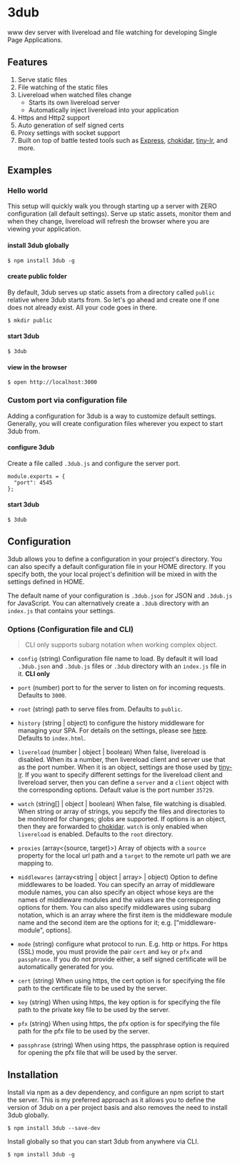 # 3dub

www dev server with livereload and file watching for developing Single Page Applications.


## Features

1. Serve static files
2. File watching of the static files
3. Livereload when watched files change
    - Starts its own livereload server
    - Automatically inject livereload into your application
4. Https and Http2 support
5. Auto generation of self signed certs
6. Proxy settings with socket support
7. Built on top of battle tested tools such as [Express](https://expressjs.com/), [chokidar](https://github.com/paulmillr/chokidar), [tiny-lr](https://github.com/mklabs/tiny-lr), and more.


## Examples

### Hello world

This setup will quickly walk you through starting up a server with ZERO configuration (all default settings). Serve up static assets, monitor them and when they change, livereload will refresh the browser where you are viewing your application.

#### install 3dub globally

```
$ npm install 3dub -g
```

#### create public folder

By default, 3dub serves up static assets from a directory called `public` relative where 3dub starts from. So let's go ahead and create one if one does not already exist. All your code goes in there.

```
$ mkdir public
```

#### start 3dub

```
$ 3dub
```

#### view in the browser

```
$ open http://localhost:3000
```


### Custom port via configuration file

Adding a configuration for 3dub is a way to customize default settings. Generally, you will create configuration files wherever you expect to start 3dub from.

#### configure 3dub

Create a file called `.3dub.js` and configure the server port.

```
module.exports = {
  "port": 4545
};
```

#### start 3dub

```
$ 3dub
```


## Configuration

3dub allows you to define a configuration in your project's directory. You can also specify a default configuration file in your HOME directory. If you specify both, the your local project's definition will be mixed in with the settings defined in HOME.

The default name of your configuration is `.3dub.json` for JSON and `.3dub.js` for JavaScript. You can alternatively create a `.3dub` directory with an `index.js` that contains your settings.


### Options (Configuration file and CLI)

> CLI only supports subarg notation when working complex object.

- `config` (string) Configuration file name to load. By default it will load `.3dub.json` and `.3dub.js` files or `.3dub` directory with an `index.js` file in it. **CLI only**

- `port` (number) port to for the server to listen on for incoming requests. Defaults to `3000`.

- `root` (string) path to serve files from. Defaults to `public`.

- `history` (string | object) to configure the history middleware for managing your SPA. For details on the settings, please see [here](https://github.com/bripkens/connect-history-api-fallback). Defaults to `index.html`.

- `livereload` (number | object | boolean) When false, livereload is disabled. When its a number, then livereload client and server use that as the port number. When it is an object, settings are those used by [tiny-lr](https://github.com/mklabs/tiny-lr). If you want to specify different settings for the livereload client and livereload server, then you can define a `server` and a `client` object with the corresponding options. Default value is the port number `35729`.

- `watch` (string[] | object | boolean) When false, file watching is disabled. When string or array of strings, you sepcify the files and directories to be monitored for changes; globs are supported. If options is an object, then they are forwarded to [chokidar](https://github.com/paulmillr/chokidar). `watch` is only enabled when `livereload` is enabled. Defaults to the `root` directory.

- `proxies` (array<{source, target}>) Array of objects with a `source` property for the local url path and a `target` to the remote url path we are mapping to.

- `middlewares` (array<string | object | array> | object) Option to define middlewares to be loaded. You can specify an array of middleware module names, you can also specify an object whose keys are the names of middleware modules and the values are the corresponding options for them. You can also specify middlewares using subarg notation, which is an array where the first item is the middleware module name and the second item are the options for it; e.g. ["middleware-module", options].

- `mode` (string) configure what protocol to run. E.g. http or https. For https (SSL) mode, you must provide the pair `cert` and `key` or `pfx` and `passphrase`. If you do not provide either, a self signed certificate will be automatically generated for you.

- `cert` (string) When using https, the cert option is for specifying the file path to the certificate file to be used by the server.

- `key` (string) When using https, the key option is for specifying the file path to the private key file to be used by the server.

- `pfx` (string) When using https, the pfx option is for specifying the file path for the pfx file to be used by the server.

- `passphrase` (string) When using https, the passphrase option is required for opening the pfx file that will be used by the server.


## Installation

Install via npm as a dev dependency, and configure an npm script to start the server. This is my preferred approach as it allows you to define the version of 3dub on a per project basis and also removes the need to install 3dub globally.

```
$ npm install 3dub --save-dev
```

Install globally so that you can start 3dub from anywhere via CLI.

```
$ npm install 3dub -g
```
